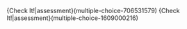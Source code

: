 {Check It!|assessment}(multiple-choice-706531579)
{Check It!|assessment}(multiple-choice-1609000216)